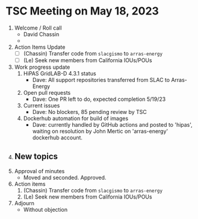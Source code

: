 # TSC Meeting on May 18, 2023

1. Welcome / Roll call
   - David Chassin
   - 
3. Action Items Update
   - [ ] (Chassin) Transfer code from `slacgismo` to `arras-energy`
   - [ ] (Le) Seek new members from California IOUs/POUs
4. Work progress update
   1. HiPAS GridLAB-D 4.3.1 status
      - Dave: All support repositories transferred from SLAC to Arras-Energy
   2. Open pull requests
      - Dave: One PR left to do, expected completion 5/19/23
   3. Current issues
      - Dave: No blockers, 85 pending review by TSC
   4. Dockerhub automation for build of images
      - Dave: currently handled by GitHub actions and posted to 'hipas', waiting on resolution by John Mertic on 'arras-energy' dockerhub account.
5. New topics 
   -
7. Approval of minutes
   - Moved and seconded. Approved.
8. Action items 
   1. (Chassin) Transfer code from `slacgismo` to `arras-energy`
   2. (Le) Seek new members from California IOUs/POUs
9. Adjourn
   - Without objection
